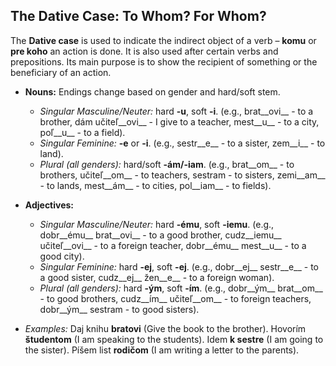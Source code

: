 ## The Dative Case: To Whom? For Whom?

The __Dative case__ is used to indicate the indirect object of a verb – __komu__ or __pre koho__ an action is done. It is also used after certain verbs and prepositions. Its main purpose is to show the recipient of something or the beneficiary of an action.

*   __Nouns:__ Endings change based on gender and hard/soft stem.
    
    *   _Singular Masculine/Neuter:_ hard __-u__, soft __-i__. (e.g., brat__ovi__ - to a brother, dám učiteľ__ovi__ - I give to a teacher, mest__u__ - to a city, poľ__u__ - to a field).
    *   _Singular Feminine:_ __-e__ or __-i__. (e.g., sestr__e__ - to a sister, zem__i__ - to land).
    *   _Plural (all genders):_ hard/soft __-ám/-iam__. (e.g., brat__om__ - to brothers, učiteľ__om__ - to teachers, sestram - to sisters, zemi__am__ - to lands, mest__ám__ - to cities, pol__iam__ - to fields).
    
    
    
*   __Adjectives:__
    
    *   _Singular Masculine/Neuter:_ hard __-ému__, soft __-iemu__. (e.g., dobr__ému__ brat__ovi__ - to a good brother, cudz__iemu__ učiteľ__ovi__ - to a foreign teacher, dobr__ému__ mest__u__ - to a good city).
    *   _Singular Feminine:_ hard __-ej__, soft __-ej__. (e.g., dobr__ej__ sestr__e__ - to a good sister, cudz__ej__ žen__e__ - to a foreign woman).
    *   _Plural (all genders):_ hard __-ým__, soft __-ím__. (e.g., dobr__ým__ brat__om__ - to good brothers, cudz__ím__ učiteľ__om__ - to foreign teachers, dobr__ým__ sestram - to good sisters).
    
    
    
*   _Examples:_ Daj knihu __bratovi__ (Give the book to the brother). Hovorím __študentom__ (I am speaking to the students). Idem __k sestre__ (I am going to the sister). Píšem list __rodičom__ (I am writing a letter to the parents).